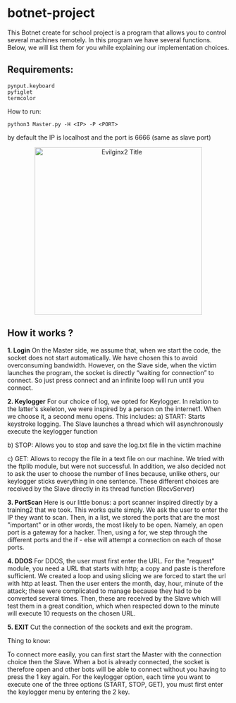 # botnet-project
This Botnet create for school project is a program that allows you to control several machines remotely. In this program we have several functions. Below, we will list them for you while explaining our implementation choices.

## Requirements:

```
pynput.keyboard
pyfiglet
termcolor
```	

How to run:

```
python3 Master.py -H <IP> -P <PORT> 
```
        
by default the IP is localhost and the port is 6666 (same as slave port)
					

  <p align="center">
    <img alt="Evilginx2 Title" src="https://user-images.githubusercontent.com/44061238/92570471-41184000-f282-11ea-9e8b-6fdac5598049.png" height="380" />
  </p>

## How it works ?

**1. Login**
On the Master side, we assume that, when we start the code, the socket does not start automatically. We have chosen this to avoid overconsuming bandwidth. However, on the Slave side, when the victim launches the program, the socket is directly “waiting for connection” to connect. So just press connect and an infinite loop will run until you connect.

**2. Keylogger**
For our choice of log, we opted for Keylogger. In relation to the latter's skeleton, we were inspired by a person on the internet1. When we choose it, a second menu opens. This includes:
a) START:
Starts keystroke logging. The Slave launches a thread which will asynchronously execute the keylogger function

b) STOP:
Allows you to stop and save the log.txt file in the victim machine

c) GET:
Allows to recopy the file in a text file on our machine. We tried with the ftplib module, but were not successful. In addition, we also decided not to ask the user to choose the number of lines because, unlike others, our keylogger sticks everything in one sentence.
These different choices are received by the Slave directly in its thread function (RecvServer)

**3. PortScan**
Here is our little bonus: a port scanner inspired directly by a training2 that we took. This works quite simply. We ask the user to enter the IP they want to scan. Then, in a list, we stored the ports that are the most "important" or in other words, the most likely to be open. Namely, an open port is a gateway for a hacker. Then, using a for, we step through the different ports and the if - else will attempt a connection on each of those ports.

**4. DDOS**
For DDOS, the user must first enter the URL. For the "request" module, you need a URL that starts with http; a copy and paste is therefore sufficient. We created a loop and using slicing we are forced to start the url with http at least. Then the user enters the month, day, hour, minute of the attack; these were complicated to manage because they had to be converted several times. Then, these are received by the Slave which will test them in a great condition, which when respected down to the minute will execute 10 requests on the chosen URL.

**5. EXIT**
Cut the connection of the sockets and exit the program.

Thing to know:

To connect more easily, you can first start the Master with the connection choice then the Slave. When a bot is already connected, the socket is therefore open and other bots will be able to connect without you having to press the 1 key again.
For the keylogger option, each time you want to execute one of the three options (START, STOP, GET), you must first enter the keylogger menu by entering the 2 key.
